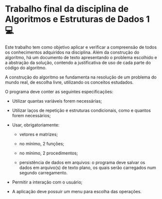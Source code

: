 # Trabalho final da disciplina de Algoritmos e Estruturas de Dados 1 :computer:

Este trabalho tem como objetivo aplicar e verificar a compreensão de todos os conhecimentos adquiridos na disciplina. Além da construção do algoritmo, há um documento de texto apresentando o problema escolhido e a abstração da solução, contendo a justificativa de uso de cada parte do código do algoritmo.

A construção do algoritmo se fundamenta na resolução de um problema do mundo real, de escolha livre, utilizando os conceitos estudados. 

O programa deve conter as seguintes especificações:

- Utilizar quantas variáveis forem necessárias;

- Utilizar laços de repetição e estruturas condicionais, como e quantos forem necessários;

- Usar, obrigatoriamente: 

  + vetores e matrizes; 

  + no mínimo, 2 funções; 

  + no mínimo, 2 procedimentos; 

  + persistência de dados em arquivos: o programa deve salvar os dados em arquivo(s) de texto plano, os quais serão carregados num segundo carregamento.

- Permitir a interação com o usuário;
- A aplicação deve possuir um menu para escolha das operações.
